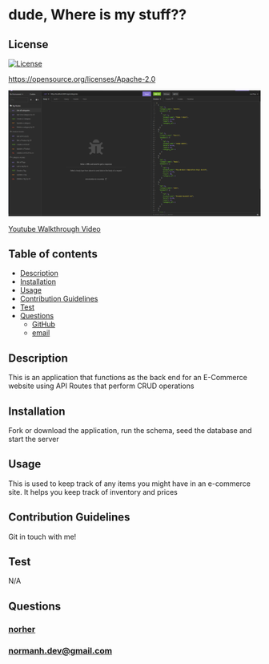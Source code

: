 # dude, Where is my stuff??

## License

[![License](https://img.shields.io/badge/License-Apache_2.0-blue.svg)](https://opensource.org/licenses/Apache-2.0)

https://opensource.org/licenses/Apache-2.0

![Image](./images/dude.png)

[Youtube Walkthrough Video](https://youtu.be/VP6eIfS0lp0)

## Table of contents

- [Description](#description)
- [Installation](#installation)
- [Usage](#usage)
- [Contribution Guidelines](#contribution-guidelines)
- [Test](#test)
- [Questions](#questions)
  - [GitHub](#github)
  - [email](#email)

## Description

This is an application that functions as the back end for an E-Commerce website using API Routes that perform CRUD operations

## Installation

Fork or download the application, run the schema, seed the database and start the server

## Usage

This is used to keep track of any items you might have in an e-commerce site. It helps you keep track of inventory and prices

## Contribution Guidelines

Git in touch with me!

## Test

N/A

## Questions

### [norher](https://github.com/norher)

### normanh.dev@gmail.com
